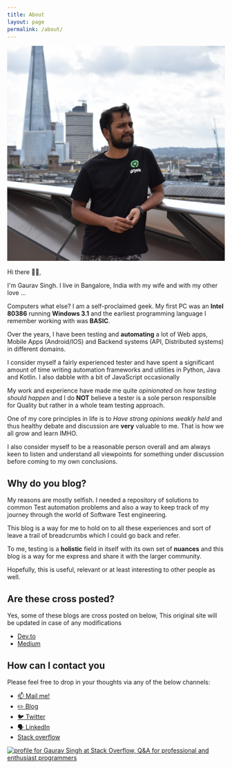 ```yaml
---
title: About
layout: page
permalink: /about/
---
```


![Gaurav Singh](/assets/images/wp-content/uploads/2019/09/dsc_0107-1.jpg)

Hi there 👋🏻,

I'm Gaurav Singh. I live in Bangalore, India with my wife and with my other love ...

Computers what else? I am a self-proclaimed geek. My first PC was an **Intel 80386** running
**Windows 3.1** and the earliest programming language I remember working with was **BASIC**.

Over the years, I have been testing and **automating** a lot of Web apps, Mobile Apps (Android/IOS)
and Backend systems (API, Distributed systems) in different domains.

I consider myself a fairly experienced tester and have spent a significant amount of time writing
automation frameworks and utilities in Python, Java and Kotlin. I also dabble with a bit of
JavaScript occasionally

My work and experience have made me quite _opinionated_ on how _testing should happen_ and I do
**NOT** believe a tester is a sole person responsible for Quality but rather in a whole team testing
approach.

One of my core principles in life is to _Have strong opinions weakly held_ and thus healthy debate
and discussion are **very** valuable to me. That is how we all grow and learn IMHO.

I also consider myself to be a reasonable person overall and am always keen to listen and understand
all viewpoints for something under discussion before coming to my own conclusions.

## Why do you blog?

My reasons are mostly selfish. I needed a repository of solutions to common Test automation problems
and also a way to keep track of my journey through the world of Software Test engineering.

This blog is a way for me to hold on to all these experiences and sort of leave a trail of
breadcrumbs which I could go back and refer.

To me, testing is a **holistic** field in itself with its own set of **nuances** and this blog is a
way for me express and share it with the larger community.

Hopefully, this is useful, relevant or at least interesting to other people as well.

## Are these cross posted?

Yes, some of these blogs are cross posted on below, This original site will be updated in case of
any modifications

- [Dev.to](https://dev.to/automationhacks)
- [Medium](https://automationhacks.medium.com/)

## How can I contact you

Please feel free to drop in your thoughts via any of the below channels:

- [📫 Mail me!](mailto:automationhacks@gmail.com)
- [✏️ Blog](https://automationhacks.io/)
- [🐦 Twitter](https://twitter.com/automationhacks)
- [🗣 LinkedIn](https://www.linkedin.com/in/automationhacks/)
- [Stack overflow](https://stackoverflow.com/users/5336432/gaurav-singh)

<a href="https://stackoverflow.com/users/5336432/gaurav-singh"><img src="https://stackoverflow.com/users/flair/5336432.png?theme=clean" width="208" height="58" alt="profile for Gaurav Singh at Stack Overflow, Q&amp;A for professional and enthusiast programmers" title="profile for Gaurav Singh at Stack Overflow, Q&amp;A for professional and enthusiast programmers"></a>
